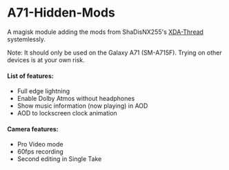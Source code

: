 # A71-Hidden-Mods
A magisk module adding the mods from ShaDisNX255's [XDA-Thread](https://forum.xda-developers.com/t/samsung-galaxy-a71-working-mods.4173295/) systemlessly.

Note: It should only be used on the Galaxy A71 (SM-A715F). Trying on other devices is at your own risk.

#### List of features:
- Full edge lightning
- Enable Dolby Atmos without headphones
- Show music information (now playing) in AOD
- AOD to lockscreen clock animation

#### Camera features:
- Pro Video mode
- 60fps recording
- Second editing in Single Take
